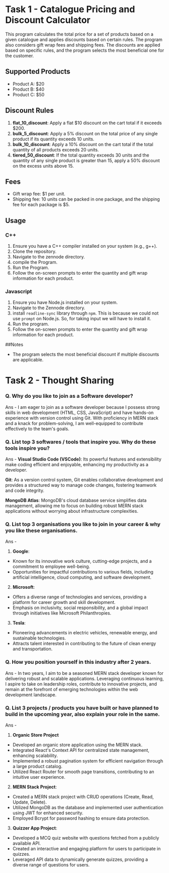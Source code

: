 # Task 1 - Catalogue Pricing and Discount Calculator

This program calculates the total price for a set of products based on a given catalogue and applies discounts based on certain rules. The program also considers gift wrap fees and shipping fees. The discounts are applied based on specific rules, and the program selects the most beneficial one for the customer.

## Supported Products

- Product A: $20
- Product B: $40
- Product C: $50

## Discount Rules

1. **flat_10_discount**: Apply a flat $10 discount on the cart total if it exceeds $200.
2. **bulk_5_discount**: Apply a 5% discount on the total price of any single product if its quantity exceeds 10 units.
3. **bulk_10_discount**: Apply a 10% discount on the cart total if the total quantity of all products exceeds 20 units.
4. **tiered_50_discount**: If the total quantity exceeds 30 units and the quantity of any single product is greater than 15, apply a 50% discount on the excess units above 15.

## Fees

- Gift wrap fee: $1 per unit.
- Shipping fee: 10 units can be packed in one package, and the shipping fee for each package is $5.

## Usage

### C++

1. Ensure you have a C++ compiler installed on your system (e.g., g++).
2. Clone the repository.
3. Navigate to the zennode directory.
4. compile the Program.
5. Run the Program.
6. Follow the on-screen prompts to enter the quantity and gift wrap information for each product.

### Javascript
1. Ensure you have Node.js installed on your system.
2. Navigate to the Zennode directory.
3. install `readline-sync` library through `npm`. This is because we could not use `prompt` on Node.js. So, for taking input we will have to install it.
4. Run the program.
5. Follow the on-screen prompts to enter the quantity and gift wrap information for each product.

##Notes
- The program selects the most beneficial discount if multiple discounts are applicable.


# Task 2 - Thought Sharing

### Q. Why do you like to join as a Software developer?
Ans - 
I am eager to join as a software developer because I possess strong skills in web development (HTML, CSS, JavaScript) and have hands-on experience with version control using Git. With proficiency in MERN stack and a knack for problem-solving, I am well-equipped to contribute effectively to the team's goals.

### Q. List top 3 softwares / tools that inspire you. Why do these tools inspire you?
Ans - 
**Visual Studio Code (VSCode)**: Its powerful features and extensibility make coding efficient and enjoyable, enhancing my productivity as a developer.

**Git**: As a version control system, Git enables collaborative development and provides a structured way to manage code changes, fostering teamwork and code integrity.

**MongoDB Atlas**: MongoDB's cloud database service simplifies data management, allowing me to focus on building robust MERN stack applications without worrying about infrastructure complexities.

### Q. List top 3 organisations you like to join in your career & why you like these organisations.
Ans - 
1. **Google**:

  - Known for its innovative work culture, cutting-edge projects, and a commitment to employee well-being.
  - Opportunities for impactful contributions to various fields, including artificial intelligence, cloud computing, and software development.
2. **Microsoft**:

  - Offers a diverse range of technologies and services, providing a platform for career growth and skill development.
  - Emphasis on inclusivity, social responsibility, and a global impact through initiatives like Microsoft Philanthropies.

3. **Tesla**:

  - Pioneering advancements in electric vehicles, renewable energy, and sustainable technologies.
  - Attracts talent interested in contributing to the future of clean energy and transportation.

### Q. How you position yourself in this industry after 2 years.
Ans - 
In two years, I aim to be a seasoned MERN stack developer known for delivering robust and scalable applications. Leveraging continuous learning, I aspire to take on leadership roles, contribute to innovative projects, and remain at the forefront of emerging technologies within the web development landscape.

### Q. List 3 projects / products you have built or have planned to build in the upcoming year, also explain your role in the same.
Ans - 
1. **Organic Store Project**

  - Developed an organic store application using the MERN stack.
  - Integrated React's Context API for centralized state management, enhancing scalability.
  - Implemented a robust pagination system for efficient navigation through a large product catalog.
  - Utilized React Router for smooth page transitions, contributing to an intuitive user experience.

2. **MERN Stack Project**:

  - Created a MERN stack project with CRUD operations (Create, Read, Update, Delete).
  - Utilized MongoDB as the database and implemented user authentication using JWT for enhanced security.
  - Employed Bcrypt for password hashing to ensure data protection.

3. **Quizzer App Project**:

  - Developed a MCQ quiz website with questions fetched from a publicly available API.
  - Created an interactive and engaging platform for users to participate in quizzes.
  - Leveraged API data to dynamically generate quizzes, providing a diverse range of questions for users.
